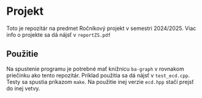 # Projekt
Toto je repozitár na predmet Ročníkový projekt v semestri 2024/2025. 
Viac info o projekte sa dá nájsť v `reportZS.pdf`
## Použitie
Na spustenie programu je potrebné mať knižnicu `ba-graph` 
v rovnakom priečinku ako tento repozitár. Príklad použitia sa
dá nájsť v `test_ecd.cpp`. Testy sa spustia príkazom `make`. 
Na použitie inej verzie `ecd.hpp` stačí prejsť do inej vetvy.